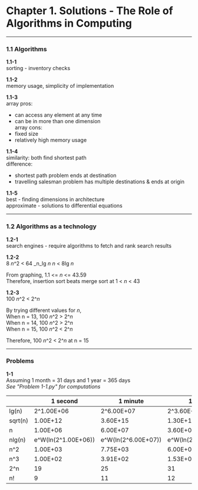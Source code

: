 # Chapter 1. Solutions - The Role of Algorithms in Computing

---

### 1.1 Algorithms
**1.1-1**  
sorting - inventory checks

**1.1-2**  
memory usage, simplicity of implementation

**1.1-3**  
array pros:
- can access any element at any time
- can be in more than one dimension  
array cons:
- fixed size
- relatively high memory usage

**1.1-4**  
similarity: both find shortest path  
difference: 
- shortest path problem ends at destination
- travelling salesman problem has multiple destinations & ends at origin

**1.1-5**  
best - finding dimensions in architecture  
approximate - solutions to differential equations

---

### 1.2 Algorithms as a technology
**1.2-1**  
search engines - require algorithms to fetch and rank search results

**1.2-2**  
8 _n_^2 < 64 _n_lg _n_
_n_ < 8lg _n_

From graphing,
1.1 <= _n_ <= 43.59  
Therefore, insertion sort beats merge sort at
1 < _n_ < 43

**1.2-3**  
100 _n_^2 < 2^_n_

By trying different values for _n_,  
When n = 13, 100 _n_^2 > 2^_n_  
When n = 14, 100 _n_^2 > 2^_n_  
When n = 15, 100 _n_^2 < 2^_n_

Therefore, 100 _n_^2 < 2^_n_ at n = 15

---

### Problems
**1-1**  
Assuming 1 month = 31 days and 1 year = 365 days  
_See "Problem 1-1.py" for computations_

|         | 1 second            | 1 minute            | 1 hour              | 1 day               | 1 month             | 1 year              | 1 century           |  
|---------|---------------------|---------------------|---------------------|---------------------|---------------------|---------------------|---------------------|  
| lg(n)   | 2^1.00E+06          | 2^6.00E+07          | 2^3.60E+09          | 2^8.64E+10          | 2^2.68E+12          | 2^3.15E+13          | 2^3.15E+15          |  
| sqrt(n) | 1.00E+12            | 3.60E+15            | 1.30E+19            | 7.46E+21            | 7.17E+24            | 9.95E+26            | 9.95E+30            |  
| n       | 1.00E+06            | 6.00E+07            | 3.60E+09            | 8.64E+10            | 2.68E+12            | 3.15E+13            | 3.15E+15            |  
| nlg(n)  | e^W(ln(2^1.00E+06)) | e^W(ln(2^6.00E+07)) | e^W(ln(2^3.60E+09)) | e^W(ln(2^8.64E+10)) | e^W(ln(2^2.68E+12)) | e^W(ln(2^3.15E+13)) | e^W(ln(2^3.15E+15)) |  
| n^2     | 1.00E+03            | 7.75E+03            | 6.00E+04            | 2.94E+05            | 1.64E+06            | 5.62E+06            | 5.62E+07            |  
| n^3     | 1.00E+02            | 3.91E+02            | 1.53E+03            | 4.42E+03            | 1.39E+04            | 3.16E+04            | 1.47E+05            |  
| 2^n     | 19                  | 25                  | 31                  | 36                  | 41                  | 44                  | 51                  |  
| n!      | 9                   | 11                  | 12                  | 13                  | 15                  | 16                  | 17                  |
